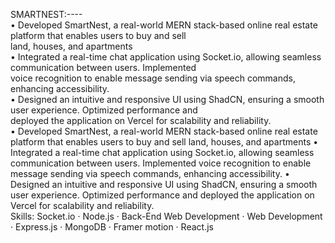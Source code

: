 SMARTNEST:----    
• Developed SmartNest, a real-world MERN stack-based online real estate platform that enables users to buy and sell    
land, houses, and apartments    
• Integrated a real-time chat application using Socket.io, allowing seamless communication between users. Implemented    
voice recognition to enable message sending via speech commands, enhancing accessibility.   
• Designed an intuitive and responsive UI using ShadCN, ensuring a smooth user experience. Optimized performance and  
deployed the application on Vercel for scalability and reliability.  
• Developed SmartNest, a real-world MERN stack-based online real estate platform that enables users to buy and sell land, houses, and apartments • Integrated a real-time chat application using Socket.io, allowing   seamless communication between users. Implemented voice recognition to enable message sending via speech commands, enhancing accessibility. • Designed an intuitive and responsive UI using ShadCN, ensuring a smooth  user experience. Optimized performance and deployed the application on Vercel for scalability and reliability.   
Skills: Socket.io · Node.js · Back-End Web Development · Web Development · Express.js · MongoDB · Framer motion · React.js    
